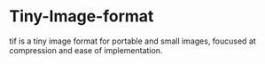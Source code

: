 # Tiny-Image-format
tif is a tiny image format for portable and small images, foucused at compression and ease of implementation.
